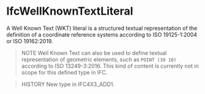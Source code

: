 # IfcWellKnownTextLiteral

A Well Known Text (WKT) literal is a structured textual representation of the definition of a coordinate reference systems according to ISO 19125-1:2004 or ISO 19162:2019.
<!-- end of short definition -->


> NOTE Well Known Text can also be used to define textual representation of geometric elements, such as `POINT (30 10)` according to ISO 13249-3:2016. This kind of content is currently not in scope for this defined type in IFC.

> HISTORY New type in IFC4X3_ADD1.
